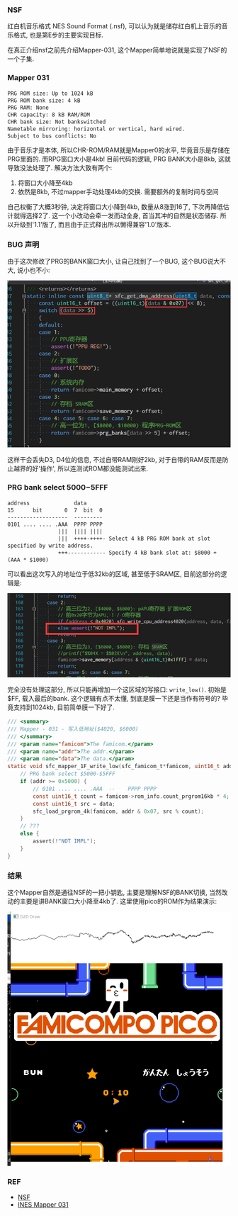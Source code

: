 ### NSF
红白机音乐格式 NES Sound Format (.nsf), 可以认为就是储存红白机上音乐的音乐格式, 也是第E步的主要实现目标.

在真正介绍nsf之前先介绍Mapper-031, 这个Mapper简单地说就是实现了NSF的一个子集.


### Mapper 031

```
PRG ROM size: Up to 1024 kB
PRG ROM bank size: 4 kB
PRG RAM: None
CHR capacity: 8 kB RAM/ROM
CHR bank size: Not bankswitched
Nametable mirroring: horizontal or vertical, hard wired.
Subject to bus conflicts: No
```

由于音乐才是本体, 所以CHR-ROM/RAM就是Mapper0的水平, 毕竟音乐是存储在PRG里面的. 而RPG窗口大小是4kb! 目前代码的逻辑, PRG BANK大小是8kb, 这就导致没法处理了. 解决方法大致有两个:

 1. 将窗口大小降至4kb
 2. 依然是8kb, 不过mapper手动处理4kb的交换. 需要额外的复制时间与空间

自己权衡了大概3秒钟, 决定将窗口大小降到4kb, 数量从8涨到16了, 下次再降低估计就得选择2了. 这一个小改动会牵一发而动全身, 首当其冲的自然是状态储存. 所以升级到'1.1'版了, 而且由于正式释出所以懒得兼容'1.0'版本.

### BUG 声明
由于这次修改了PRG的BANK窗口大小, 让自己找到了一个BUG, 这个BUG说大不大, 说小也不小:

![bug.png](./bug.png)

这样干会丢失D3, D4位的信息, 不过自带RAM刚好2kb, 对于自带的RAM反而是防止越界的好'操作', 所以连测试ROM都没能测试出来.


### PRG bank select $5000-$5FFF

```
address              data
15      bit       0  7  bit  0
-------------------  ---------
0101 .... .... .AAA  PPPP PPPP
                |||  |||| ||||
                |||  ++++-++++- Select 4 kB PRG ROM bank at slot specified by write address.
                +++------------ Specify 4 kB bank slot at: $8000 + (AAA * $1000)
```

可以看出这次写入的地址位于低32kb的区域, 甚至低于SRAM区, 目前这部分的逻辑是:

![reg.png](./reg.png)

完全没有处理这部分, 所以只能再增加一个这区域的写接口: ```write_low()```. 初始是$FF, 载入最后的bank. 这个逻辑有点不太懂, 到底是膜一下还是当作有符号的? 毕竟支持到1024kb, 目前简单膜一下好了.

```c
/// <summary>
/// Mapper - 031 - 写入低地址($4020, $6000)
/// </summary>
/// <param name="famicom">The famicom.</param>
/// <param name="addr">The addr.</param>
/// <param name="data">The data.</param>
static void sfc_mapper_1F_write_low(sfc_famicom_t*famicom, uint16_t addr, uint8_t data) {
    // PRG bank select $5000-$5FFF
    if (addr >= 0x5000) {
        // 0101 .... .... .AAA  --    PPPP PPPP
        const uint16_t count = famicom->rom_info.count_prgrom16kb * 4;
        const uint16_t src = data;
        sfc_load_prgrom_4k(famicom, addr & 0x07, src % count);
    }
    // ???
    else {
        assert(!"NOT IMPL");
    }
}
```

### 结果

这个Mapper自然是通往NSF的一把小钥匙, 主要是理解NSF的BANK切换, 当然改动的主要是讲BANK窗口大小降至4kb了. 这里使用pico的ROM作为结果演示:

![output](./output.png)

### REF

 - [NSF](https://wiki.nesdev.com/w/index.php/NSF)
 - [INES Mapper 031](http://wiki.nesdev.com/w/index.php/INES_Mapper_031)
